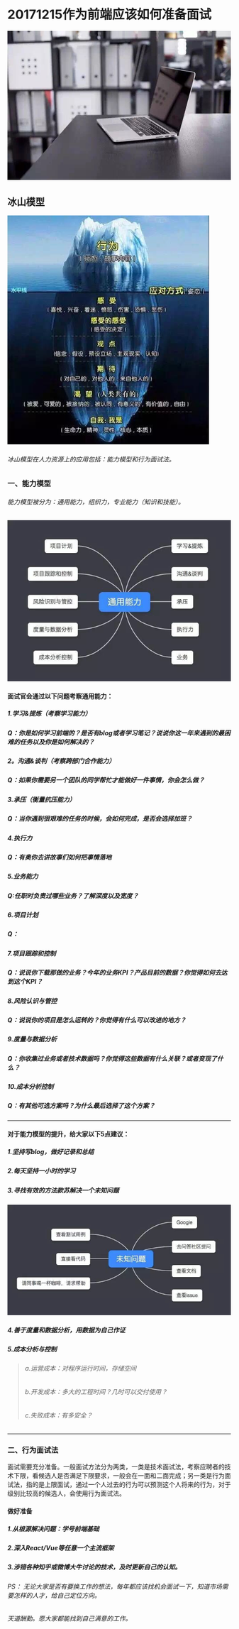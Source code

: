 # **20171215作为前端应该如何准备面试**
![alt text](/images/computer.jpeg)
## 冰山模型
![alt text](/images/berg_model.jpeg)
###### 冰山模型在人力资源上的应用包括：能力模型和行为面试法。

### 一、能力模型
###### 能力模型被分为：通用能力，组织力，专业能力（知识和技能）。
![alt text](/images/common_ability.jpeg)
#### 面试官会通过以下问题考察通用能力：
##### 1.学习&提炼（考察学习能力）
##### Q：你是如何学习前端的？是否有blog或者学习笔记？说说你这一年来遇到的最困难的任务以及你是如何解决的？
##### 2。沟通&谈判（考察跨部门合作能力）
##### Q：如果你需要另一个团队的同学帮忙才能做好一件事情，你会怎么做？
##### 3.承压（衡量抗压能力）
##### Q：当你遇到很艰难的任务的时候，会如何完成，是否会选择加班？
##### 4.执行力
##### Q：有奥你去讲故事们如何把事情落地
##### 5.业务能力
##### Q:任职时负责过哪些业务？了解深度以及宽度？
##### 6.项目计划
##### Q：
##### 7.项目跟踪和控制
##### Q：说说你下载那做的业务？今年的业务KPI？产品目前的数据？你觉得如何去达到这个KPI？
##### 8.风险认识与管控
##### Q：说说你的项目是怎么运转的？你觉得有什么可以改进的地方？
##### 9.度量与数据分析
##### Q：你收集过业务或者技术数据吗？你觉得这些数据有什么关联？或者变现了什么？
##### 10.成本分析控制
##### Q：有其他可选方案吗？为什么最后选择了这个方案？

- - -
#### 对于能力模型的提升，给大家以下5点建议：
##### 1.坚持写blog，做好记录和总结
##### 2.每天坚持一小时的学习
##### 3.寻找有效的方法款苏解决一个未知问题
![alt text](/images/unknown.jpeg)
##### 4.善于度量和数据分析，用数据为自己作证
##### 5.成本分析与控制
> ###### a.运营成本：对程序运行时间，存储空间
> ###### b.开发成本：多大的工程时间？几时可以交付使用？
> ###### c.失败成本：有多安全？

---
### 二、行为面试法
面试需要充分准备。一般面试方法分为两类，一类是技术面试法，考察应聘者的技术下限，看候选人是否满足下限要求，一般会在一面和二面完成；另一类是行为面试法，指的是上限面试，通过一个人过去的行为可以预测这个人将来的行为，对于级别比较高的候选人，会使用行为面试法。
#### 做好准备
##### 1.从根源解决问题：学号前端基础
##### 2.深入React/Vue等任意一个主流框架
##### 3.涉猎各种知乎或微博大牛讨论的技术，及时更新自己的认知。

###### PS： 无论大家是否有要换工作的想法，每年都应该找机会面试一下，知道市场需要怎样的人才，给自己定位方向。

###### 天道酬勤。愿大家都能找到自己满意的工作。
